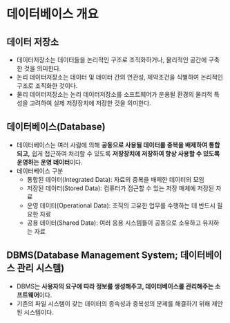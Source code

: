 # 데이터베이스 개요

## 데이터 저장소

- 데이터저장소는 데이터들을 논리적인 구조로 조직화하거나, 물리적인 공간에 구축한 것을 의미한다.
- 논리 데이터저장소는 데이터 및 데이터 간의 연관성, 제약조건을 식별하여 논리적인 구조로 조직화한 것이다.
- 물리 데이터저장소는 논리 데이터저장소를 소프트웨어가 운용될 환경의 물리적 특성을 고려하여 실제 저장장치에 저장한 것을 의미한다.

## 데이터베이스(Database)

- 데이터베이스는 여러 사람에 의해 **공동으로 사용될 데이터를 중복을 배제하여 통합되고,** 쉽게 접근하여 처리할 수 있도록 **저장장치에 저장하여 항상 사용할 수 있도록 운영하는 운영 데이터**이다.
- 데이터베이스 구분
  - 통합된 데이터(Integrated Data): 자료의 중복을 배제한 데이터의 모임
  - 저장된 데이터(Stored Data): 컴퓨터가 접근할 수 있는 저장 매체에 저장된 자료
  - 운영 데이터(Operational Data): 조직의 고유한 업무를 수행하는 데 반드시 필요한 자료
  - 공용 데이터(Shared Data): 여러 응용 시스템들이 공동으로 소유하고 유지하는 자료

## DBMS(Database Management System; 데이터베이스 관리 시스템)

- DBMS는 **사용자의 요구에 따라 정보를 생성해주고, 데이터베이스를 관리해주는 소프트웨어**이다.
- 기존의 파일 시스템이 갖는 데이터의 종속성과 중복성의 문제를 해결하기 위해 제안된 시스템이다.
